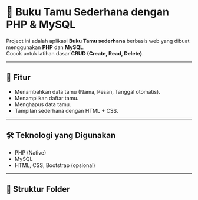 # 📖 Buku Tamu Sederhana dengan PHP & MySQL

Project ini adalah aplikasi **Buku Tamu sederhana** berbasis web yang dibuat menggunakan **PHP** dan **MySQL**.  
Cocok untuk latihan dasar **CRUD (Create, Read, Delete)**.

---

## 🚀 Fitur
- Menambahkan data tamu (Nama, Pesan, Tanggal otomatis).
- Menampilkan daftar tamu.
- Menghapus data tamu.
- Tampilan sederhana dengan HTML + CSS.

---

## 🛠️ Teknologi yang Digunakan
- PHP (Native)
- MySQL
- HTML, CSS, Bootstrap (opsional)

---

## 📂 Struktur Folder
